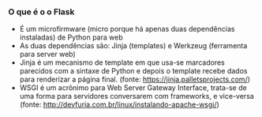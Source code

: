 ### O que é o o Flask
- É um microfirmware (micro porque há apenas duas dependências instaladas) de Python para web
- As duas dependências são: Jinja (templates) e Werkzeug (ferramenta para server web)
- Jinja é um mecanismo de template em que usa-se marcadores parecidos com a sintaxe de Python e depois o template recebe dados para renderizar a página final. (fonte: https://jinja.palletsprojects.com/)
- WSGI é um acrônimo para Web Server Gateway Interface, trata-se de uma forma para servidores conversarem com frameworks, e vice-versa (fonte: http://devfuria.com.br/linux/instalando-apache-wsgi/)
